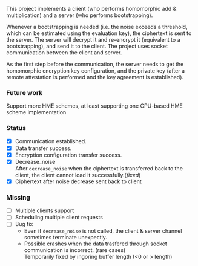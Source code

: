 This project implements a client (who performs homomorphic add & multiplication) and a server (who performs bootstrapping).  

Whenever a bootstrapping is needed (i.e. the noise exceeds a threshold, which can be estimated using the evaluation key), the ciphertext is sent to the server. The server will decrypt it and re-encrypt it (equivalent to a bootstrapping), and send it to the client. The project uses socket communication between the client and server.   

As the first step before the communication, the server needs to get the homomorphic encryption key configuration, and the private key (after a remote attestation is performed and the key agreement is established).

### Future work

Support more HME schemes, at least supporting one GPU-based HME scheme implementation

### Status
- [X] Communication established.
- [X] Data transfer success.
- [X] Encryption configuration transfer success.
- [X] Decrease_noise   
After ``decrease_noise`` when the ciphertext is transferred back to the client, the client cannot load it successfully.(_fixed_) 
- [X] Ciphertext after noise decrease sent back to client

### Missing
- [ ] Multiple clients support
- [ ] Scheduling multiple client requests
- [ ] Bug fix
  - Even if ``decrease_noise`` is not called, the client & server channel sometimes terminate unexpectly.
  - Possible crashes when the data trasfered through socket communication is incorrect. (rare cases)   
    Temporarily fixed by ingoring buffer length (<0 or > length)

